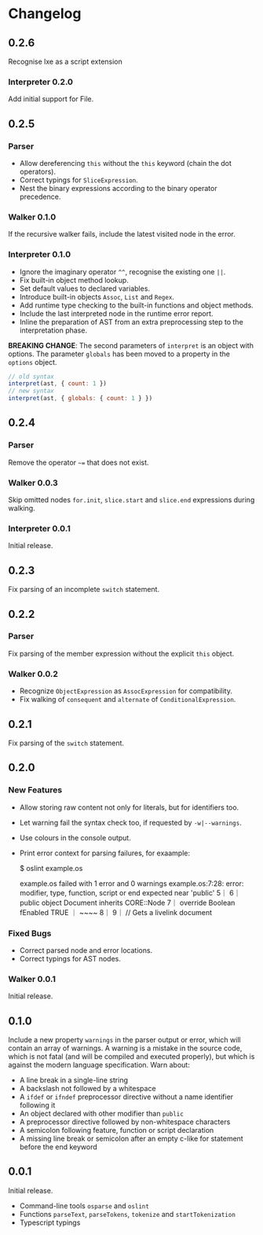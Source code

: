# Changelog

## 0.2.6

Recognise lxe as a script extension

### Interpreter 0.2.0

Add initial support for File.

## 0.2.5

### Parser

* Allow dereferencing `this` without the `this` keyword (chain the dot operators).
* Correct typings for `SliceExpression`.
* Nest the binary expressions according to the binary operator precedence.

### Walker 0.1.0

If the recursive walker fails, include the latest visited node in the error.

### Interpreter 0.1.0

* Ignore the imaginary operator `^^`, recognise the existing one `||`.
* Fix built-in object method lookup.
* Set default values to declared variables.
* Introduce built-in objects `Assoc`, `List` and `Regex`.
* Add runtime type checking to the built-in functions and object methods.
* Include the last interpreted node in the runtime error report.
* Inline the preparation of AST from an extra preprocessing step to the interpretation phase.

**BREAKING CHANGE**: The second parameters of `interpret` is an object with options. The parameter `globals` has been moved to a property in the `options` object.

```js
// old syntax
interpret(ast, { count: 1 })
// new syntax
interpret(ast, { globals: { count: 1 } })
```

## 0.2.4

### Parser

Remove the operator `~=` that does not exist.

### Walker 0.0.3

Skip omitted nodes `for.init`, `slice.start` and `slice.end` expressions during walking.

### Interpreter 0.0.1

Initial release.

## 0.2.3

Fix parsing of an incomplete `switch` statement.

## 0.2.2

### Parser

Fix parsing of the member expression without the explicit `this` object.

### Walker 0.0.2

* Recognize `ObjectExpression` as `AssocExpression` for compatibility.
* Fix walking of `consequent` and `alternate` of `ConditionalExpression`.

## 0.2.1

Fix parsing of the `switch` statement.

## 0.2.0

### New Features

* Allow storing raw content not only for literals, but for identifiers too.
* Let warning fail the syntax check too, if requested by `-w|--warnings`.
* Use colours in the console output.
* Print error context for parsing failures, for exaample:

    $ oslint example.os

    example.os failed with 1 error and 0 warnings
    example.os:7:28: error: modifier, type, function, script or end expected near 'public'
     5｜
     6｜ public object Document inherits CORE::Node
     7｜  override Boolean fEnabled TRUE
      ｜                            ~~~~
     8｜
     9｜  // Gets a livelink document

### Fixed Bugs

* Correct parsed node and error locations.
* Correct typings for AST nodes.

### Walker 0.0.1

Initial release.

## 0.1.0

Include a new property `warnings` in the parser output or error, which will contain an array of warnings. A warning is a mistake in the source code, which is not fatal (and will be compiled and executed properly), but which is against the modern language specification. Warn  about:

* A line break in a single-line string
* A backslash not followed by a whitespace
* A `ifdef` or `ifndef` preprocessor directive without a name identifier following it
* An object declared with other modifier than `public`
* A preprocessor directive followed by non-whitespace characters
* A semicolon following feature, function or script declaration
* A missing line break or semicolon after an empty c-like for statement before the end keyword

## 0.0.1

Initial release.

* Command-line tools `osparse` and `oslint`
* Functions `parseText`, `parseTokens`, `tokenize` and `startTokenization`
* Typescript typings
